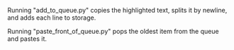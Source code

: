 Running "add_to_queue.py" copies the highlighted text, splits it by newline, and adds each line to storage.

Running "paste_front_of_queue.py" pops the oldest item from the queue and pastes it. 